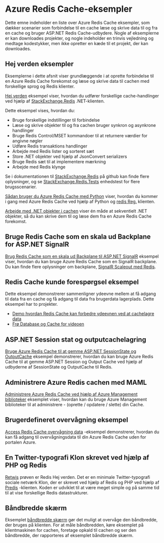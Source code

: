 <properties 
    pageTitle="Azure Redis Cache eksempler | Microsoft Azure" 
    description="Lær at bruge Azure Redis Cache" 
    services="redis-cache" 
    documentationCenter="" 
    authors="steved0x" 
    manager="douge" 
    editor=""/>

<tags 
    ms.service="cache" 
    ms.workload="tbd" 
    ms.tgt_pltfrm="cache-redis" 
    ms.devlang="multiple" 
    ms.topic="article" 
    ms.date="08/30/2016" 
    ms.author="sdanie"/>

# <a name="azure-redis-cache-samples"></a>Azure Redis Cache-eksempler 

Dette emne indeholder en liste over Azure Redis Cache eksempler, som dækker scenarier som forbindelse til en cache læse og skrive data til og fra en cache og bruger ASP.NET Redis Cache-udbydere. Nogle af eksemplerne er kan downloades projekter, og nogle indeholder en trinvis vejledning og medtage kodestykker, men ikke opretter en kæde til et projekt, der kan downloades.

## <a name="hello-world-samples"></a>Hej verden eksempler

Eksemplerne i dette afsnit viser grundlæggende i at oprette forbindelse til en Azure Redis Cache forekomst og læse og skrive data til cachen med forskellige sprog og Redis klienter.

[Hej verden](https://github.com/rustd/RedisSamples/tree/master/HelloWorld) eksempel viser, hvordan du udfører forskellige cache-handlinger ved hjælp af [StackExchange.Redis](https://github.com/StackExchange/StackExchange.Redis) .NET-klienten.

Dette eksempel vises, hvordan du:

-   Bruge forskellige indstillinger til forbindelse
-   Læse og skrive objekter til og fra cachen bruger synkron og asynkrone handlinger
-   Bruge Redis Control/MSET kommandoer til at returnere værdier for angivne nøgler
-   Udføre Redis transaktions handlinger
-   Arbejde med Redis lister og sorteret sæt
-   Store .NET objekter ved hjælp af JsonConvert serializers
-   Bruge Redis sæt til at implementere mærkning
-   Arbejde med Redis klynge

Se i dokumentationen til [StackExchange.Redis](https://github.com/StackExchange/StackExchange.Redis) på github kan finde flere oplysninger, og se [StackExchange.Redis.Tests](https://github.com/StackExchange/StackExchange.Redis/tree/master/StackExchange.Redis.Tests) enhedstest for flere brugsscenarier.

[Sådan bruger du Azure Redis Cache med Python](cache-python-get-started.md) viser, hvordan du kommer i gang med Azure Redis Cache ved hjælp af Python og [redis Reg.](https://github.com/andymccurdy/redis-py) klienten.

[Arbejde med .NET objekter i cachen](cache-dotnet-how-to-use-azure-redis-cache.md#work-with-net-objects-in-the-cache) viser én måde at sekventielt .NET objekter, så du kan skrive dem til og læse dem fra en Azure Redis Cache forekomst. 

## <a name="use-redis-cache-as-a-scale-out-backplane-for-aspnet-signalr"></a>Bruge Redis Cache som en skala ud Backplane for ASP.NET SignalR

[Brug Redis Cache som en skala ud Backplane til ASP.NET SignalR](https://github.com/rustd/RedisSamples/tree/master/RedisAsSignalRBackplane) eksempel viser, hvordan du kan bruge Azure Redis Cache som en SignalR backplane. Du kan finde flere oplysninger om backplane, [SignalR Scaleout med Redis](http://www.asp.net/signalr/overview/performance/scaleout-with-redis).

## <a name="redis-cache-customer-query-sample"></a>Redis Cache kunde forespørgsel eksempel

Dette eksempel demonstrerer sammenligner ydeevne mellem at få adgang til data fra en cache og få adgang til data fra brugerdata lagerplads. Dette eksempel har to projekter.

-   [Demo hvordan Redis Cache kan forbedre ydeevnen ved at cachelagre data](https://github.com/rustd/RedisSamples/tree/master/RedisCacheCustomerQuerySample)
-   [Frø Database og Cache for videoen](https://github.com/rustd/RedisSamples/tree/master/SeedCacheForCustomerQuerySample)

## <a name="aspnet-session-state-and-output-caching"></a>ASP.NET Session stat og outputcachelagring

[Bruge Azure Redis Cache til at gemme ASP.NET SessionState og OutputCache](https://github.com/rustd/RedisSamples/tree/master/SessionState_OutputCaching) eksempel demonstrerer, hvordan du kan bruge Azure Redis Cache til at gemme ASP.NET Session og Output Cache ved hjælp af udbyderne af SessionState og OutputCache til Redis.

## <a name="manage-azure-redis-cache-with-maml"></a>Administrere Azure Redis cachen med MAML

[Administrere Azure Redis Cache ved hjælp af Azure Management biblioteker](https://github.com/rustd/RedisSamples/tree/master/ManageCacheUsingMAML) eksemplet viser, hvordan kan du bruge Azure Management biblioteker til at administrere - (oprette / opdatere / slette) din Cache. 

## <a name="custom-monitoring-sample"></a>Brugerdefineret overvågning eksempel

[Access Redis Cache overvågning data](https://github.com/rustd/RedisSamples/tree/master/CustomMonitoring) -eksempel demonstrerer, hvordan du kan få adgang til overvågningsdata til din Azure Redis Cache uden for portalen Azure.

## <a name="a-twitter-style-clone-written-using-php-and-redis"></a>En Twitter-typografi Klon skrevet ved hjælp af PHP og Redis

[Retwis](https://github.com/SyntaxC4-MSFT/retwis) prøven er Redis Hej verden. Det er en minimale Twitter-typografi sociale netværk Klon, der er skrevet ved hjælp af Redis og PHP ved hjælp af [Predis](https://github.com/nrk/predis) -klienten. Koden er udviklet til at være meget simple og på samme tid til at vise forskellige Redis datastrukturer.

## <a name="bandwidth-monitor"></a>Båndbredde skærm

Eksemplet [båndbredde skærm](https://github.com/JonCole/SampleCode/tree/master/BandWidthMonitor) gør det muligt at overvåge den båndbredde, der bruges på klienten. For at måle båndbredden, køre eksemplet på klientmaskinen for cachen, foretage opkald til cachen og ser den båndbredde, der rapporteres af eksemplet båndbredde skærm.
